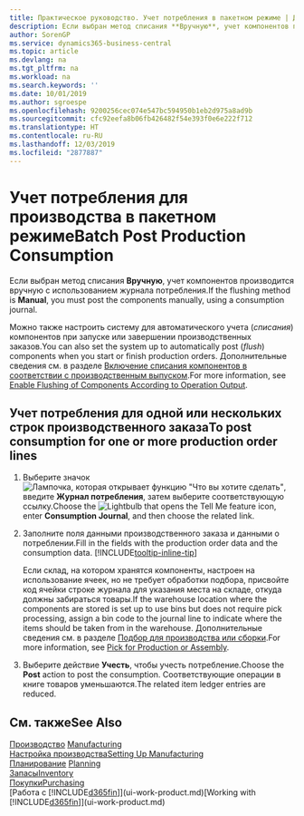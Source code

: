 ```yaml
---
title: Практическое руководство. Учет потребления в пакетном режиме | Документация Майкрософт
description: Если выбран метод списания **Вручную**, учет компонентов производится вручную с использованием журнала потребления.
author: SorenGP
ms.service: dynamics365-business-central
ms.topic: article
ms.devlang: na
ms.tgt_pltfrm: na
ms.workload: na
ms.search.keywords: ''
ms.date: 10/01/2019
ms.author: sgroespe
ms.openlocfilehash: 9200256cec074e547bc594950b1eb2d975a8ad9b
ms.sourcegitcommit: cfc92eefa8b06fb426482f54e393f0e6e222f712
ms.translationtype: HT
ms.contentlocale: ru-RU
ms.lasthandoff: 12/03/2019
ms.locfileid: "2877887"
---
```

# <a name="batch-post-production-consumption"></a><span data-ttu-id="37164-103">Учет потребления для производства в пакетном режиме</span><span class="sxs-lookup"><span data-stu-id="37164-103">Batch Post Production Consumption</span></span>
<span data-ttu-id="37164-104">Если выбран метод списания **Вручную**, учет компонентов производится вручную с использованием журнала потребления.</span><span class="sxs-lookup"><span data-stu-id="37164-104">If the flushing method is **Manual**, you must post the components manually, using a consumption journal.</span></span>

<span data-ttu-id="37164-105">Можно также настроить систему для автоматического учета (*списания*) компонентов при запуске или завершении производственных заказов.</span><span class="sxs-lookup"><span data-stu-id="37164-105">You can also set the system up to automatically post (*flush*) components when you start or finish production orders.</span></span> <span data-ttu-id="37164-106">Дополнительные сведения см. в разделе [Включение списания компонентов в соответствии с производственным выпуском](production-how-to-flush-components-according-to-operation-output.md).</span><span class="sxs-lookup"><span data-stu-id="37164-106">For more information, see [Enable Flushing of Components According to Operation Output](production-how-to-flush-components-according-to-operation-output.md).</span></span>

## <a name="to-post-consumption-for-one-or-more-production-order-lines"></a><span data-ttu-id="37164-107">Учет потребления для одной или нескольких строк производственного заказа</span><span class="sxs-lookup"><span data-stu-id="37164-107">To post consumption for one or more production order lines</span></span>  
1.  <span data-ttu-id="37164-108">Выберите значок ![Лампочка, которая открывает функцию "Что вы хотите сделать"](media/ui-search/search_small.png "Что вы хотите сделать"), введите **Журнал потребления**, затем выберите соответствующую ссылку.</span><span class="sxs-lookup"><span data-stu-id="37164-108">Choose the ![Lightbulb that opens the Tell Me feature](media/ui-search/search_small.png "Tell me what you want to do") icon, enter **Consumption Journal**, and then choose the related link.</span></span>  
2.  <span data-ttu-id="37164-109">Заполните поля данными производственного заказа и данными о потреблении.</span><span class="sxs-lookup"><span data-stu-id="37164-109">Fill in the fields with the production order data and the consumption data.</span></span> [!INCLUDE[tooltip-inline-tip](includes/tooltip-inline-tip_md.md)]  

    <span data-ttu-id="37164-110">Если склад, на котором хранятся компоненты, настроен на использование ячеек, но не требует обработки подбора, присвойте код ячейки строке журнала для указания места на складе, откуда должны забираться товары.</span><span class="sxs-lookup"><span data-stu-id="37164-110">If the warehouse location where the components are stored is set up to use bins but does not require pick processing, assign a bin code to the journal line to indicate where the items should be taken from in the warehouse.</span></span> <span data-ttu-id="37164-111">Дополнительные сведения см. в разделе [Подбор для производства или сборки](warehouse-how-to-pick-for-production.md).</span><span class="sxs-lookup"><span data-stu-id="37164-111">For more information, see [Pick for Production or Assembly](warehouse-how-to-pick-for-production.md).</span></span>  
3.  <span data-ttu-id="37164-112">Выберите действие **Учесть**, чтобы учесть потребление.</span><span class="sxs-lookup"><span data-stu-id="37164-112">Choose the **Post** action to post the consumption.</span></span> <span data-ttu-id="37164-113">Соответствующие операции в книге товаров уменьшаются.</span><span class="sxs-lookup"><span data-stu-id="37164-113">The related item ledger entries are reduced.</span></span>

## <a name="see-also"></a><span data-ttu-id="37164-114">См. также</span><span class="sxs-lookup"><span data-stu-id="37164-114">See Also</span></span>  
<span data-ttu-id="37164-115">[Производство](production-manage-manufacturing.md)  </span><span class="sxs-lookup"><span data-stu-id="37164-115">[Manufacturing](production-manage-manufacturing.md)  </span></span>  
[<span data-ttu-id="37164-116">Настройка производства</span><span class="sxs-lookup"><span data-stu-id="37164-116">Setting Up Manufacturing</span></span>](production-configure-production-processes.md)  
<span data-ttu-id="37164-117">[Планирование](production-planning.md)    </span><span class="sxs-lookup"><span data-stu-id="37164-117">[Planning](production-planning.md)    </span></span>  
[<span data-ttu-id="37164-118">Запасы</span><span class="sxs-lookup"><span data-stu-id="37164-118">Inventory</span></span>](inventory-manage-inventory.md)  
[<span data-ttu-id="37164-119">Покупки</span><span class="sxs-lookup"><span data-stu-id="37164-119">Purchasing</span></span>](purchasing-manage-purchasing.md)  
<span data-ttu-id="37164-120">[Работа с [!INCLUDE[d365fin](includes/d365fin_md.md)]](ui-work-product.md)</span><span class="sxs-lookup"><span data-stu-id="37164-120">[Working with [!INCLUDE[d365fin](includes/d365fin_md.md)]](ui-work-product.md)</span></span>

